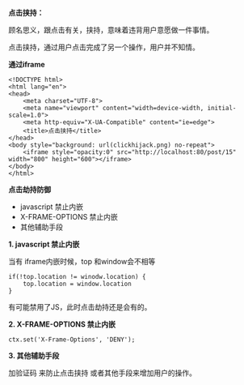 **点击挟持：**

顾名思义，跟点击有关，挟持，意味着违背用户意愿做一件事情。

点击挟持，通过用户点击完成了另一个操作，用户并不知情。

**通过iframe**
```
<!DOCTYPE html>
<html lang="en">
<head>
    <meta charset="UTF-8">
    <meta name="viewport" content="width=device-width, initial-scale=1.0">
    <meta http-equiv="X-UA-Compatible" content="ie=edge">
    <title>点击挟持</title>
</head>
<body style="background: url(clickhijack.png) no-repeat">
    <iframe style="opacity:0" src="http://localhost:80/post/15" width="800" height="600"></iframe>    
</body>
</html>
```

**点击劫持防御**
- javascript 禁止内嵌
- X-FRAME-OPTIONS 禁止内嵌
- 其他辅助手段

**1. javascript 禁止内嵌**

当有 iframe内嵌时候，top 和window会不相等

```
if(!top.location != winodw.location) {
    top.location = window.location
}
```
有可能禁用了JS，此时点击劫持还是会有的。

**2. X-FRAME-OPTIONS 禁止内嵌**

```
ctx.set('X-Frame-Options', 'DENY');
```

**3. 其他辅助手段**

加验证码 来防止点击挟持 或者其他手段来增加用户的操作。